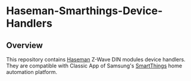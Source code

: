 # Haseman-Smarthings-Device-Handlers

## Overview

This repository contains [Haseman](http://http://www.haseman-electric.com) Z-Wave DIN modules device handlers. They are compatible with Classic App of Samsung's [SmartThings](http://www.smartthings.com) home automation platform.
